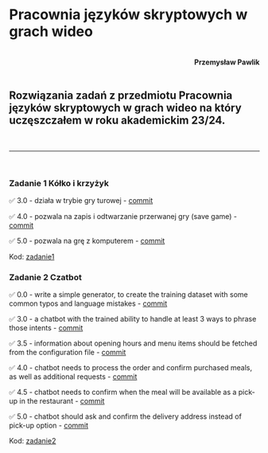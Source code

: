 # **Pracownia języków skryptowych w grach wideo**
<br>
<div style="text-align: right"><b>Przemysław Pawlik</b></div>
<br>

## Rozwiązania zadań z przedmiotu Pracownia języków skryptowych w grach wideo na który uczęszczałem w roku akademickim 23/24.
<br>

----------
<br>

### Zadanie 1 Kółko i krzyżyk

✅ 3.0 - działa w trybie gry turowej - [commit](https://github.com/bestemic/Skrypty_gry_2023-2024/commit/61e949cf3684af398c8a38f1985971a48efc9161)

✅ 4.0 - pozwala na zapis i odtwarzanie przerwanej gry (save game) - [commit](https://github.com/bestemic/Skrypty_gry_2023-2024/commit/0e077f16d28b35fa0a4166b217f2217ce170af21)

✅ 5.0 - pozwala na grę z komputerem - [commit](https://github.com/bestemic/Skrypty_gry_2023-2024/commit/61e949cf3684af398c8a38f1985971a48efc9161)

Kod: [zadanie1](zadanie1/)

### Zadanie 2 Czatbot

✅ 0.0 - write a simple generator, to create the training dataset with some common typos and language mistakes - [commit](https://github.com/bestemic/Skrypty_gry_2023-2024/commit/a36e11315aee0c73643c3b16007aa3656d41a61b)

✅ 3.0 - a chatbot with the trained ability to handle at least 3 ways to phrase those intents - [commit](https://github.com/bestemic/Skrypty_gry_2023-2024/commit/e7580160e8290d8eda78830636c18d2acf9fdf9d)

✅ 3.5 - information about opening hours and menu items should be fetched from the configuration file - [commit](https://github.com/bestemic/Skrypty_gry_2023-2024/commit/690514541fba11da86d7fdc7b3233d311166a4e7)

✅ 4.0 - chatbot needs to process the order and confirm purchased meals, as well as additional requests - [commit](https://github.com/bestemic/Skrypty_gry_2023-2024/commit/7a06f12d2f61135ae6882a0d389ca798cde9ebb3)

✅ 4.5 - chatbot needs to confirm when the meal will be available as a pick-up in the restaurant - [commit](https://github.com/bestemic/Skrypty_gry_2023-2024/commit/7a06f12d2f61135ae6882a0d389ca798cde9ebb3)

✅ 5.0 - chatbot should ask and confirm the delivery address instead of pick-up option - [commit](https://github.com/bestemic/Skrypty_gry_2023-2024/commit/9f3b404188d10695aa4c2a741abaace3df359180)

Kod: [zadanie2](zadanie2/)